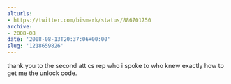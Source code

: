 ```yaml
---
alturls:
- https://twitter.com/bismark/status/886701750
archive:
- 2008-08
date: '2008-08-13T20:37:06+00:00'
slug: '1218659826'
---
```


thank you to the second att cs rep who i spoke to who knew exactly how to get me the unlock code.

